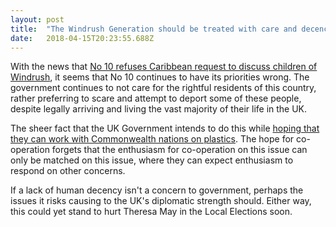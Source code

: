 ```yaml
---
layout: post 
title:  "The Windrush Generation should be treated with care and decency" 
date:   2018-04-15T20:23:55.688Z 
---
```


With the news that [No 10 refuses Caribbean request to discuss children of Windrush](https://www.theguardian.com/uk-news/2018/apr/15/no-10-refuses-caribbean-request-to-discuss-children-of-windrush), it seems that No 10 continues to have its priorities wrong. The government continues to not care for the rightful residents of this country, rather preferring to scare and attempt to deport some of these people, despite legally arriving and living the vast majority of their life in the UK.

The sheer fact that the UK Government intends to do this while [hoping that they can work with Commonwealth nations on plastics](https://www.politicshome.com/news/uk/environment/environmental-protection/news/94383/theresa-may-calls-commonwealth-leaders-help). The hope for co-operation forgets that the enthusiasm for co-operation on this issue  can only be matched on this issue, where they can expect enthusiasm to respond on other concerns.

If a lack of human decency isn't a concern to government, perhaps the issues it risks causing to the UK's diplomatic strength should. Either way, this could yet stand to hurt Theresa May in the Local Elections soon.